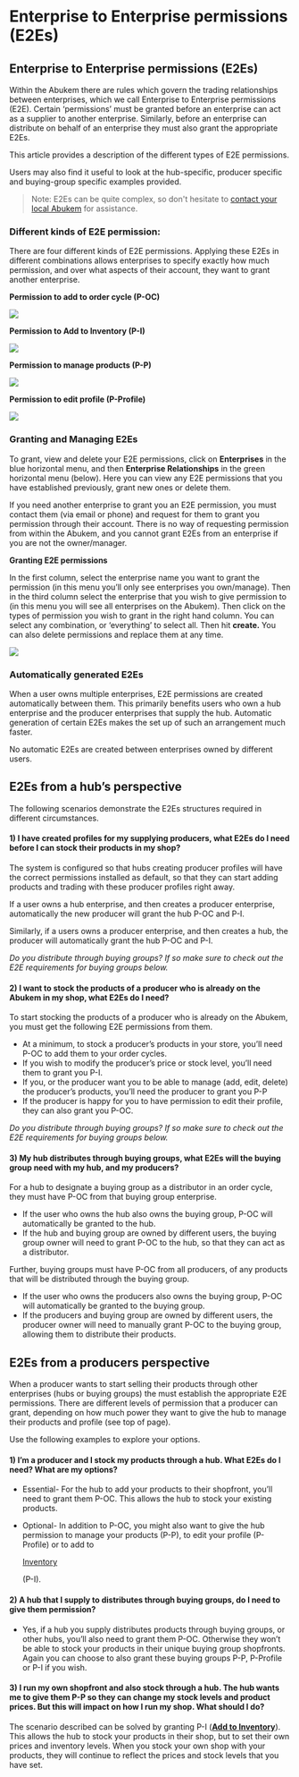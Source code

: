 # Enterprise to Enterprise permissions \(E2Es\)

## Enterprise to Enterprise permissions \(E2Es\)

Within the Abukem there are rules which govern the trading relationships between enterprises, which we call Enterprise to Enterprise permissions \(E2E\). Certain ‘permissions’ must be granted before an enterprise can act as a supplier to another enterprise. Similarly, before an enterprise can distribute on behalf of an enterprise they must also grant the appropriate E2Es.

This article provides a description of the different types of E2E permissions.

Users may also find it useful to look at the hub-specific, producer specific and buying-group specific examples provided.

> Note: E2Es can be quite complex, so don't hesitate to [contact your local Abukem](https://abukem.com/contact/) for assistance.

### Different kinds of E2E permission:

There are four different kinds of E2E permissions. Applying these E2Es in different combinations allows enterprises to specify exactly how much permission, and over what aspects of their account, they want to grant another enterprise.

**Permission to add to order cycle \(P-OC\)**

![](https://openfoodnetwork.org/wp-content/uploads/2015/05/P-OC-table.png)

**Permission to Add to Inventory \(P-I\)**

![](https://openfoodnetwork.org/wp-content/uploads/2015/05/P-I-1.png)

**Permission to manage products \(P-P\)**

![](https://openfoodnetwork.org/wp-content/uploads/2015/05/P-P.png)

**Permission to edit profile \(P-Profile\)**

![](https://openfoodnetwork.org/wp-content/uploads/2015/05/P-Profile.png)

### Granting and Managing E2Es <a id="grantingandmanagingE2Es"></a>

To grant, view and delete your E2E permissions, click on **Enterprises** in the blue horizontal menu, and then **Enterprise Relationships** in the green horizontal menu \(below\). Here you can view any E2E permissions that you have established previously, grant new ones or delete them.

If you need another enterprise to grant you an E2E permission, you must contact them \(via email or phone\) and request for them to grant you permission through their account. There is no way of requesting permission from within the Abukem, and you cannot grant E2Es from an enterprise if you are not the owner/manager.

**Granting E2E permissions**

In the first column, select the enterprise name you want to grant the permission \(in this menu you’ll only see enterprises you own/manage\). Then in the third column select the enterprise that you wish to give permission to \(in this menu you will see all enterprises on the Abukem\). Then click on the types of permission you wish to grant in the right hand column. You can select any combination, or ‘everything’ to select all. Then hit **create.** You can also delete permissions and replace them at any time.

![](https://openfoodnetwork.org/wp-content/uploads/2015/05/Granting-E2Es.png)

### Automatically generated E2Es

When a user owns multiple enterprises, E2E permissions are created automatically between them. This primarily benefits users who own a hub enterprise and the producer enterprises that supply the hub. Automatic generation of certain E2Es makes the set up of such an arrangement much faster.

No automatic E2Es are created between enterprises owned by different users.

## E2Es from a hub’s perspective

The following scenarios demonstrate the E2Es structures required in different circumstances.

#### 1\) I have created profiles for my supplying producers, what E2Es do I need before I can stock their products in my shop?

The system is configured so that hubs creating producer profiles will have the correct permissions installed as default, so that they can start adding products and trading with these producer profiles right away.

If a user owns a hub enterprise, and then creates a producer enterprise, automatically the new producer will grant the hub P-OC and P-I.

Similarly, if a users owns a producer enterprise, and then creates a hub, the producer will automatically grant the hub P-OC and P-I.

_Do you distribute through buying groups? If so make sure to check out the E2E requirements for buying groups below._

#### 2\) I want to stock the products of a producer who is already on the Abukem in my shop, what E2Es do I need?

To start stocking the products of a producer who is already on the Abukem, you must get the following E2E permissions from them.

* At a minimum, to stock a producer’s products in your store, you’ll need P-OC to add them to your order cycles.
* If you wish to modify the producer’s price or stock level, you’ll need them to grant you P-I.
* If you, or the producer want you to be able to manage \(add, edit, delete\) the producer’s products, you’ll need the producer to grant you P-P
* If the producer is happy for you to have permission to edit their profile, they can also grant you P-OC.

_Do you distribute through buying groups? If so make sure to check out the E2E requirements for buying groups below._

#### 3\) My hub distributes through buying groups, what E2Es will the buying group need with my hub, and my producers?

For a hub to designate a buying group as a distributor in an order cycle, they must have P-OC from that buying group enterprise.

* If the user who owns the hub also owns the buying group, P-OC will automatically be granted to the hub.
* If the hub and buying group are owned by different users, the buying group owner will need to grant P-OC to the hub, so that they can act as a distributor.

Further, buying groups must have P-OC from all producers, of any products that will be distributed through the buying group.

* If the user who owns the producers also owns the buying group, P-OC will automatically be granted to the buying group.
* If the producers and buying group are owned by different users, the producer owner will need to manually grant P-OC to the buying group, allowing them to distribute their products.

## E2Es from a producers perspective

When a producer wants to start selling their products through other enterprises \(hubs or buying groups\) the must establish the appropriate E2E permissions. There are different levels of permission that a producer can grant, depending on how much power they want to give the hub to manage their products and profile \(see top of page\).

Use the following examples to explore your options.

#### 1\) I’m a producer and I stock my products through a hub. What E2Es do I need? What are my options?

* Essential- For the hub to add your products to their shopfront, you’ll need to grant them P-OC. This allows the hub to stock your existing products.
* Optional- In addition to P-OC, you might also want to give the hub permission to manage your products \(P-P\), to edit your profile \(P-Profile\) or to add to

  [Inventory ](../products/inventory-tool.md)

  \(P-I\).

#### 2\) A hub that I supply to distributes through buying groups, do I need to give them permission?

* Yes, if a hub you supply distributes products through buying groups, or other hubs, you’ll also need to grant them P-OC. Otherwise they won’t be able to stock your products in their unique buying group shopfronts. Again you can choose to also grant these buying groups P-P, P-Profile or P-I if you wish.

#### 3\) I run my own shopfront and also stock through a hub. The hub wants me to give them P-P so they can change my stock levels and product prices. But this will impact on how I run my shop. What should I do?

The scenario described can be solved by granting P-I \([**Add to Inventory**](../products/inventory-tool.md)\). This allows the hub to stock your products in their shop, but to set their own prices and inventory levels. When you stock your own shop with your products, they will continue to reflect the prices and stock levels that you have set.

